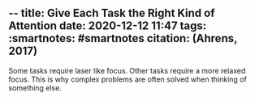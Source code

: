 --
title: Give Each Task the Right Kind of Attention
date: 2020-12-12 11:47
tags: :smartnotes:  #smartnotes 
citation: (Ahrens, 2017)
---
Some tasks require laser like focus. Other tasks require a more relaxed focus. This is why complex problems are often solved when thinking of something else.
